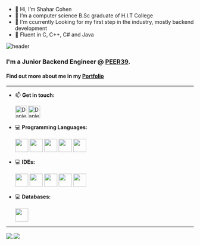- 👋 Hi, I’m Shahar Cohen
- 👀 I’m a computer science B.Sc graduate of H.I.T College
- 🌱 I'm ccurrently Looking for my first step in the industry, mostly backend development
- 💞️ Fluent in C, C++, C# and Java

<!---
nbhui/nbhui is a ✨ special ✨ repository because its `README.md` (this file) appears on your GitHub profile.
You can click the Preview link to take a look at your changes.
--->

![header](https://capsule-render.vercel.app/api?type=waving&color=auto&height=200&section=header&text=Shahar%20Cohen&fontSize=90&animation=fadeIn)

### I'm a Junior Backend Engineer @ [PEER39](https://www.peer39.com/).<br>
#### Find out more about me in my [Portfolio](https://danielisraelov.netlify.app/)
---

- 📫 <strong>Get in touch:</strong>
  
    [<img align="left" alt="Daniel-isrealov | Gmail" width="32px" src="https://i.imgur.com/BzG8QoD.png" />](mailto:dani.prgrmr@gmail.com)
[<img align="left" alt="Daniel-isrealov | LinkedIn" width="32px" src="https://i.imgur.com/LdUCwc6.png" />](https://www.linkedin.com/in/daniel-israelov-programmer/) 
<br><br>

- 💻 <strong>Programming Languages:</strong><br><br>
    <img width="35" src="https://img.icons8.com/color/50/000000/c-programming.png"/>
    <img width="35" src="https://img.icons8.com/color/50/000000/c-plus-plus-logo.png"/>
    <img width="35" src="https://img.icons8.com/color/50/000000/c-sharp-logo.png"/>
    <img width="35" src="https://img.icons8.com/color/48/000000/java-coffee-cup-logo--v1.png"/>
    <img width="35" src="https://img.icons8.com/color/48/000000/python--v1.png"/>

- 💻 <strong>IDEs:</strong><br><br>
    <img width="35" src="https://img.icons8.com/color/48/000000/visual-studio-2019.png"/>
    <img width="35" src="https://img.icons8.com/fluency/48/000000/visual-studio-code-2019.png"/>
    <img width="35" src="https://img.icons8.com/color/48/000000/intellij-idea.png"/>
    <img width="35" src="https://img.icons8.com/fluency/344/4a90e2/jupyter.png"/>
    <img width="35" src="https://img.icons8.com/color/48/000000/pycharm.png"/>

    

- 💻 <strong>Databases:</strong><br><br>
    <img width="35" src="https://img.icons8.com/fluency/48/000000/mysql-logo.png"/>

---
<a href="https://github.com/anuraghazra/github-readme-stats">
  <img align="center" src="https://github-readme-stats.vercel.app/api?username=nbhui&theme=dracula&show_icons=true&include_all_commits=false" />
</a>
<a href="https://github.com/anuraghazra/github-readme-stats">
  <img align="center" src="https://github-readme-stats.vercel.app/api/top-langs/?username=nbhui&theme=dracula&langs_count=10&layout=compact" />
</a>
